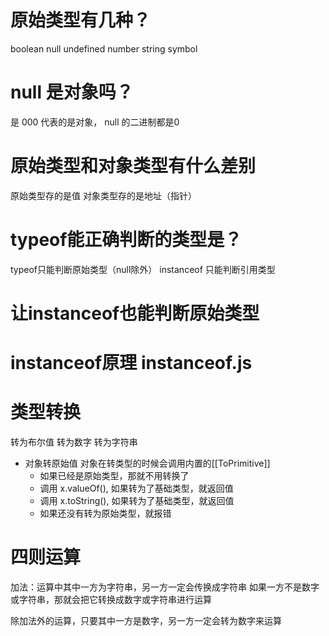 # 原始类型有几种？
boolean null undefined number string symbol

# null 是对象吗？
是
000 代表的是对象， null 的二进制都是0

# 原始类型和对象类型有什么差别
原始类型存的是值
对象类型存的是地址（指针）


# typeof能正确判断的类型是？
typeof只能判断原始类型（null除外）
instanceof 只能判断引用类型

# 让instanceof也能判断原始类型

# instanceof原理 instanceof.js

# 类型转换 
  转为布尔值
  转为数字
  转为字符串
  - 对象转原始值
  对象在转类型的时候会调用内置的[[ToPrimitive]]
    - 如果已经是原始类型，那就不用转换了
    - 调用 x.valueOf(), 如果转为了基础类型，就返回值
    - 调用 x.toString(), 如果转为了基础类型，就返回值
    - 如果还没有转为原始类型，就报错




# 四则运算
  加法：运算中其中一方为字符串，另一方一定会传换成字符串
        如果一方不是数字或字符串，那就会把它转换成数字或字符串进行运算

  除加法外的运算，只要其中一方是数字，另一方一定会转为数字来运算